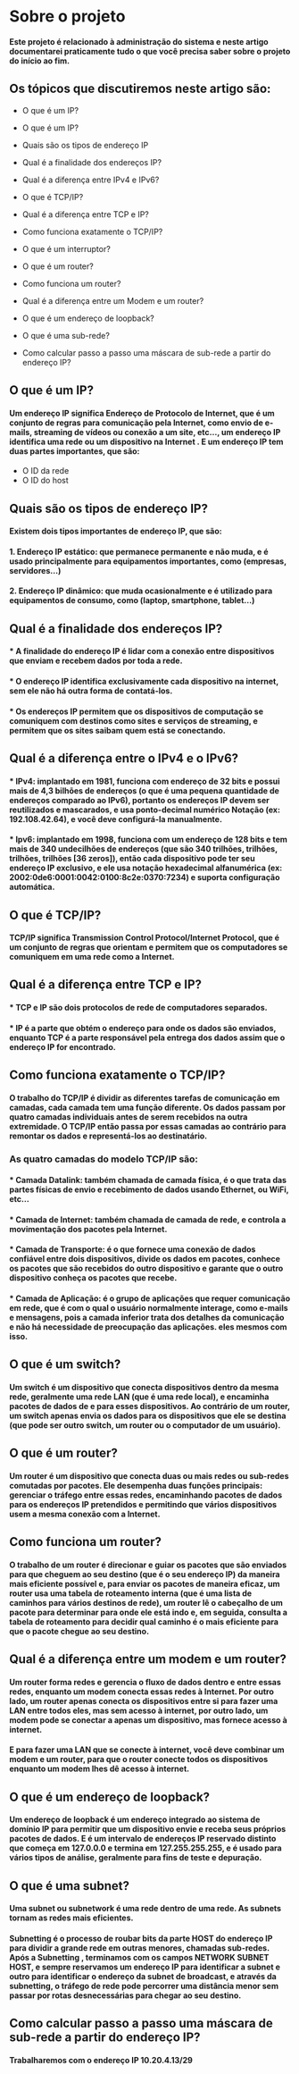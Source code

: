 # Sobre o projeto

#### Este projeto é relacionado à administração do sistema e neste artigo documentarei praticamente tudo o que você precisa saber sobre o projeto do início ao fim.

## Os tópicos que discutiremos neste artigo são:

- O que é um IP?

- O que é um IP?

- Quais são os tipos de endereço IP

- Qual é a finalidade dos endereços IP?

- Qual é a diferença entre IPv4 e IPv6?

- O que é TCP/IP?

- Qual é a diferença entre TCP e IP?

- Como funciona exatamente o TCP/IP?

- O que é um interruptor?

- O que é um router?

- Como funciona um router?

- Qual é a diferença entre um Modem e um router?

- O que é um endereço de loopback?

- O que é uma sub-rede?

- Como calcular passo a passo uma máscara de sub-rede a partir do endereço IP?

## O que é um IP?

#### Um endereço IP significa Endereço de Protocolo de Internet, que é um conjunto de regras para comunicação pela Internet, como envio de e-mails, streaming de vídeos ou conexão a um site, etc…, um endereço IP identifica uma rede ou um dispositivo na Internet . E um endereço IP tem duas partes importantes, que são:

- O ID da rede
- O ID do host

## Quais são os tipos de endereço IP?

#### Existem dois tipos importantes de endereço IP, que são:

#### 1. Endereço IP estático: que permanece permanente e não muda, e é usado principalmente para equipamentos importantes, como (empresas, servidores…)
#### 2. Endereço IP dinâmico: que muda ocasionalmente e é utilizado para equipamentos de consumo, como (laptop, smartphone, tablet…)

## Qual é a finalidade dos endereços IP?

#### * A finalidade do endereço IP é lidar com a conexão entre dispositivos que enviam e recebem dados por toda a rede.
#### * O endereço IP identifica exclusivamente cada dispositivo na internet, sem ele não há outra forma de contatá-los.
#### * Os endereços IP permitem que os dispositivos de computação se comuniquem com destinos como sites e serviços de streaming, e permitem que os sites saibam quem está se conectando.

## Qual é a diferença entre o IPv4 e o IPv6?

#### * IPv4: implantado em 1981, funciona com endereço de 32 bits e possui mais de 4,3 bilhões de endereços (o que é uma pequena quantidade de endereços comparado ao IPv6), portanto os endereços IP devem ser reutilizados e mascarados, e usa ponto-decimal numérico Notação (ex: 192.108.42.64), e você deve configurá-la manualmente.
#### * Ipv6: implantado em 1998, funciona com um endereço de 128 bits e tem mais de 340 undecilhões de endereços (que são 340 trilhões, trilhões, trilhões, trilhões [36 zeros]), então cada dispositivo pode ter seu endereço IP exclusivo, e ele usa notação hexadecimal alfanumérica (ex: 2002:0de6:0001:0042:0100:8c2e:0370:7234) e suporta configuração automática.

## O que é TCP/IP?

#### TCP/IP significa Transmission Control Protocol/Internet Protocol, que é um conjunto de regras que orientam e permitem que os computadores se comuniquem em uma rede como a Internet.

## Qual é a diferença entre TCP e IP?

#### * TCP e IP são dois protocolos de rede de computadores separados.
#### * IP é a parte que obtém o endereço para onde os dados são enviados, enquanto TCP é a parte responsável pela entrega dos dados assim que o endereço IP for encontrado.

## Como funciona exatamente o TCP/IP?

#### O trabalho do TCP/IP é dividir as diferentes tarefas de comunicação em camadas, cada camada tem uma função diferente. Os dados passam por quatro camadas individuais antes de serem recebidos na outra extremidade. O TCP/IP então passa por essas camadas ao contrário para remontar os dados e representá-los ao destinatário.

### As quatro camadas do modelo TCP/IP são:

#### * Camada Datalink: também chamada de camada física, é o que trata das partes físicas de envio e recebimento de dados usando Ethernet, ou WiFi, etc…
#### * Camada de Internet: também chamada de camada de rede, e controla a movimentação dos pacotes pela Internet.
#### * Camada de Transporte: é o que fornece uma conexão de dados confiável entre dois dispositivos, divide os dados em pacotes, conhece os pacotes que são recebidos do outro dispositivo e garante que o outro dispositivo conheça os pacotes que recebe.
#### * Camada de Aplicação: é o grupo de aplicações que requer comunicação em rede, que é com o qual o usuário normalmente interage, como e-mails e mensagens, pois a camada inferior trata dos detalhes da comunicação e não há necessidade de preocupação das aplicações. eles mesmos com isso.

## O que é um switch?

#### Um switch é um dispositivo que conecta dispositivos dentro da mesma rede, geralmente uma rede LAN (que é uma rede local), e encaminha pacotes de dados de e para esses dispositivos. Ao contrário de um router, um switch apenas envia os dados para os dispositivos que ele se destina (que pode ser outro switch, um router ou o computador de um usuário).

## O que é um router?

#### Um router é um dispositivo que conecta duas ou mais redes ou sub-redes comutadas por pacotes. Ele desempenha duas funções principais: gerenciar o tráfego entre essas redes, encaminhando pacotes de dados para os endereços IP pretendidos e permitindo que vários dispositivos usem a mesma conexão com a Internet.

## Como funciona um router?

#### O trabalho de um router é direcionar e guiar os pacotes que são enviados para que cheguem ao seu destino (que é o seu endereço IP) da maneira mais eficiente possível e, para enviar os pacotes de maneira eficaz, um router usa uma tabela de roteamento interna (que é uma lista de caminhos para vários destinos de rede), um router lê o cabeçalho de um pacote para determinar para onde ele está indo e, em seguida, consulta a tabela de roteamento para decidir qual caminho é o mais eficiente para que o pacote chegue ao seu destino.

## Qual é a diferença entre um modem e um router?

#### Um router forma redes e gerencia o fluxo de dados dentro e entre essas redes, enquanto um modem conecta essas redes à Internet. Por outro lado, um router apenas conecta os dispositivos entre si para fazer uma LAN entre todos eles, mas sem acesso à internet, por outro lado, um modem pode se conectar a apenas um dispositivo, mas fornece acesso à internet.

#### E para fazer uma LAN que se conecte à internet, você deve combinar um modem e um router, para que o router conecte todos os dispositivos enquanto um modem lhes dê acesso à internet.

## O que é um endereço de loopback?

#### Um endereço de loopback é um endereço integrado ao sistema de domínio IP para permitir que um dispositivo envie e receba seus próprios pacotes de dados. E é um intervalo de endereços IP reservado distinto que começa em 127.0.0.0 e termina em 127.255.255.255, e é usado para vários tipos de análise, geralmente para fins de teste e depuração.

## O que é uma subnet?

#### Uma subnet ou subnetwork é uma rede dentro de uma rede. As subnets tornam as redes mais eficientes.

#### Subnetting  é o processo de roubar bits da parte HOST do endereço IP para dividir a grande rede em outras menores, chamadas sub-redes. Após a Subnetting , terminamos com os campos NETWORK SUBNET HOST, e sempre reservamos um endereço IP para identificar a subnet e outro para identificar o endereço da subnet de broadcast, e através da subnetting, o tráfego de rede pode percorrer uma distância menor sem passar por rotas desnecessárias para chegar ao seu destino.

## Como calcular passo a passo uma máscara de sub-rede a partir do endereço IP?

#### Trabalharemos com o endereço IP 10.20.4.13/29
